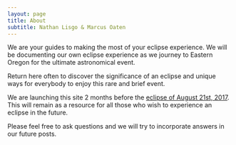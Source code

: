 ```yaml
---
layout: page
title: About
subtitle: Nathan Lisgo & Marcus Oaten
---
```


We are your guides to making the most of your eclipse experience. We will be documenting our own eclipse experience as we journey to Eastern Oregon for the ultimate astronomical event.

Return here often to discover the significance of an eclipse and unique ways for everybody to enjoy this rare and brief event.

We are launching this site 2 months before the [eclipse of August 21st, 2017](https://en.wikipedia.org/wiki/Solar_eclipse_of_August_21,_2017). This will remain as a resource for all those who wish to experience an eclipse in the future.

Please feel free to ask questions and we will try to incorporate answers in our future posts.
